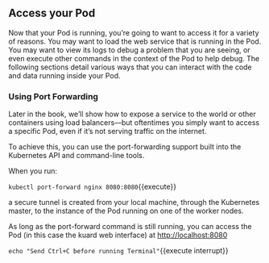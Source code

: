 ## Access your Pod
Now that your Pod is running, you’re going to want to access it for a variety of reasons. You may want to load the web service that is running in the Pod. You may want to view its logs to debug a problem that you are seeing, or even execute other commands in the context of the Pod to help debug. The following sections detail various ways that you can interact with the code and data running inside your Pod.

### Using Port Forwarding
Later in the book, we’ll show how to expose a service to the world or other containers using load balancers⁠—but oftentimes you simply want to access a specific Pod, even if it’s not serving traffic on the internet.

To achieve this, you can use the port-forwarding support built into the Kubernetes API and command-line tools.

When you run:

`kubectl port-forward nginx 8080:8080`{{execute}}

a secure tunnel is created from your local machine, through the Kubernetes master, to the instance of the Pod running on one of the worker nodes.

As long as the port-forward command is still running, you can access the Pod (in this case the kuard web interface) at
[http://localhost:8080](https://[[HOST_SUBDOMAIN]]-8080-[[KATACODA_HOST]].environments.kacoda.com)


`echo "Send Ctrl+C before running Terminal"`{{execute interrupt}}



